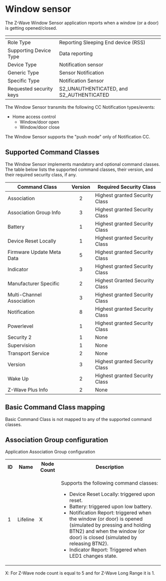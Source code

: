 # Window sensor

The Z-Wave Window Sensor application reports when a window (or a door) is getting opened/closed.

| <!-- -->                  | <!-- -->                                  |
|---------------------------|-------------------------------------------|
| Role Type                 | Reporting Sleeping End device (RSS)       |
| Supporting Device Type    | Data reporting                            |
| Device Type               | Notification sensor                       |
| Generic Type              | Sensor Notification                       |
| Specific Type             | Notification Sensor                       |
| Requested security keys   | S2_UNAUTHENTICATED, and S2_AUTHENTICATED  |

The Window Sensor transmits the following CC Notification types/events:

-   Home access control
    -   Window/door open
    -   Window/door close

The Window Sensor supports the "push mode" only of Notification CC.

## Supported Command Classes

The Window Sensor implements mandatory and optional command classes. The table below lists the supported command classes, their version, and their required security class, if any.

| Command Class             | Version | Required Security Class        |
| ------------------------- |:-------:| ------------------------------ |
| Association               |    2    | Highest granted Security Class | 
| Association Group Info    |    3    | Highest granted Security Class |
| Battery                   |    1    | Highest granted Security Class |
| Device Reset Locally      |    1    | Highest granted Security Class |
| Firmware Update Meta Data |    5    | Highest granted Security Class |
| Indicator                 |    3    | Highest granted Security Class |
| Manufacturer Specific     |    2    | Highest Granted Security Class |
| Multi-Channel Association |    3    | Highest granted Security Class |
| Notification              |    8    | Highest granted Security Class |
| Powerlevel                |    1    | Highest granted Security Class |
| Security 2                |    1    | None                           |
| Supervision               |    1    | None                           |
| Transport Service         |    2    | None                           |
| Version                   |    3    | Highest granted Security Class |
| Wake Up                   |    2    | Highest granted Security Class |
| Z-Wave Plus Info          |    2    | None                           |

## Basic Command Class mapping

Basic Command Class is not mapped to any of the supported command classes.

## Association Group configuration

Application Association Group configuration

<table>
<tr>
    <th>ID</th>
    <th>Name</th>
    <th>Node Count</th>
    <th>Description</th>
</tr><tr>
    <td>1</td>
    <td>Lifeline</td>
    <td>X</td>
    <td>
        <p>Supports the following command classes:</p>
        <ul>
            <li>Device Reset Locally: triggered upon reset.</li>
            <li>Battery: triggered upon low battery.</li>
            <li>
                Notification Report: triggered when the window (or door) is opened (simulated by pressing and holding BTN2) and when the window (or door) is closed (simulated by releasing BTN2).
            </li>
            <li>Indicator Report: Triggered when LED1 changes state.</li>
        </ul>
    </td>
</table>

X: For Z-Wave node count is equal to 5 and for Z-Wave Long Range it is 1.